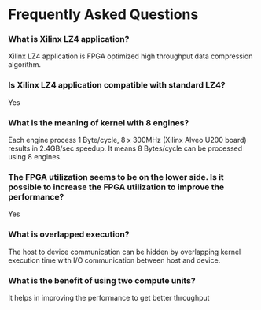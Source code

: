 # Frequently Asked Questions

### What is Xilinx LZ4 application?
Xilinx LZ4 application is FPGA optimized high throughput data compression
algorithm.

### Is Xilinx LZ4 application compatible with standard LZ4?
Yes

### What is the meaning of kernel with 8 engines?
Each engine process 1 Byte/cycle, 8 x 300MHz (Xilinx Alveo U200 board) results in 2.4GB/sec
speedup. It means 8 Bytes/cycle can be processed using 8 engines.

### The FPGA utilization seems to be on the lower side. Is it possible to increase the FPGA utilization to improve the performance?
Yes 

### What is overlapped execution?
The host to device communication can be hidden by overlapping kernel execution
time with I/O communication between host and device.

### What is the benefit of using two compute units?
It helps in improving the performance to get better throughput
